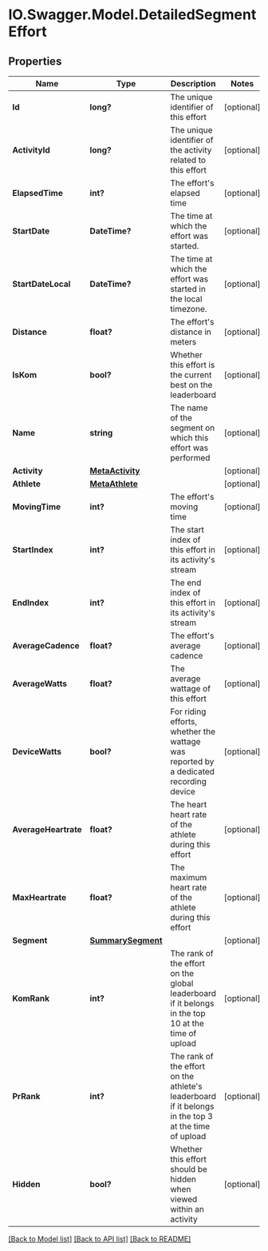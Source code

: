# IO.Swagger.Model.DetailedSegmentEffort
## Properties

Name | Type | Description | Notes
------------ | ------------- | ------------- | -------------
**Id** | **long?** | The unique identifier of this effort | [optional] 
**ActivityId** | **long?** | The unique identifier of the activity related to this effort | [optional] 
**ElapsedTime** | **int?** | The effort&#x27;s elapsed time | [optional] 
**StartDate** | **DateTime?** | The time at which the effort was started. | [optional] 
**StartDateLocal** | **DateTime?** | The time at which the effort was started in the local timezone. | [optional] 
**Distance** | **float?** | The effort&#x27;s distance in meters | [optional] 
**IsKom** | **bool?** | Whether this effort is the current best on the leaderboard | [optional] 
**Name** | **string** | The name of the segment on which this effort was performed | [optional] 
**Activity** | [**MetaActivity**](MetaActivity.md) |  | [optional] 
**Athlete** | [**MetaAthlete**](MetaAthlete.md) |  | [optional] 
**MovingTime** | **int?** | The effort&#x27;s moving time | [optional] 
**StartIndex** | **int?** | The start index of this effort in its activity&#x27;s stream | [optional] 
**EndIndex** | **int?** | The end index of this effort in its activity&#x27;s stream | [optional] 
**AverageCadence** | **float?** | The effort&#x27;s average cadence | [optional] 
**AverageWatts** | **float?** | The average wattage of this effort | [optional] 
**DeviceWatts** | **bool?** | For riding efforts, whether the wattage was reported by a dedicated recording device | [optional] 
**AverageHeartrate** | **float?** | The heart heart rate of the athlete during this effort | [optional] 
**MaxHeartrate** | **float?** | The maximum heart rate of the athlete during this effort | [optional] 
**Segment** | [**SummarySegment**](SummarySegment.md) |  | [optional] 
**KomRank** | **int?** | The rank of the effort on the global leaderboard if it belongs in the top 10 at the time of upload | [optional] 
**PrRank** | **int?** | The rank of the effort on the athlete&#x27;s leaderboard if it belongs in the top 3 at the time of upload | [optional] 
**Hidden** | **bool?** | Whether this effort should be hidden when viewed within an activity | [optional] 

[[Back to Model list]](../README.md#documentation-for-models) [[Back to API list]](../README.md#documentation-for-api-endpoints) [[Back to README]](../README.md)

